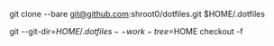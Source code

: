 git clone --bare git@github.com:shroot0/dotfiles.git $HOME/.dotfiles

git --git-dir=$HOME/.dotfiles --work-tree=$HOME checkout -f
